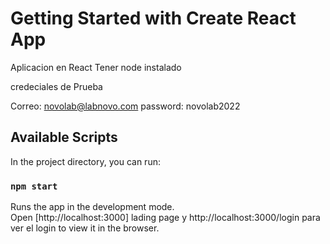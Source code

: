 # Getting Started with Create React App



Aplicacion en React 
Tener node instalado

credeciales de Prueba 

Correo:  novolab@labnovo.com
password: novolab2022




## Available Scripts

In the project directory, you can run:

### `npm start`

Runs the app in the development mode.\
Open [http://localhost:3000] lading page y http://localhost:3000/login para ver el login to view it in the browser.

